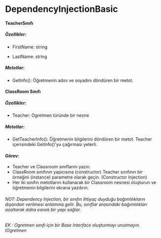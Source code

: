 # DependencyInjectionBasic

#### TeacherSınıfı

##### Özellikler:

- FirstName: string

- LastName: string

##### Metotlar:

- GetInfo(): Öğretmenin adını ve soyadını döndüren bir metot.

#### ClassRoom Sınıfı

##### Özellikler:

- Teacher: Ogretmen türünde bir nesne

##### Metotlar:

- GetTeacherInfo(): Öğretmenin bilgilerini döndüren bir metot. Teacher içerisindeki GetInfo()'yu çağırması yeterli.

#### Görev:
- Teacher ve Classroom sınıflarını yazın.
- ClassRoom sınıfının yapıcısına (constructor) Teacher sınıfının bir örneğini (instance) parametre olarak geçin. (Constructor Injection)
- Her iki sınıfın metotlarını kullanarak bir Classroom nesnesi oluşturun ve öğretmenin bilgilerini ekrana yazdırın.

###### NOT: Dependency Injection, bir sınıfın ihtiyaç duyduğu bağımlılıkların dışarıdan verilmesi anlamına gelir. Bu, sınıflar arasındaki bağımlılıkları azaltarak daha esnek bir yapı sağlar.
###### EK : Ogretmen sınıfı için bir Base Interface oluşturmayı unutmayın. IOgretmen
